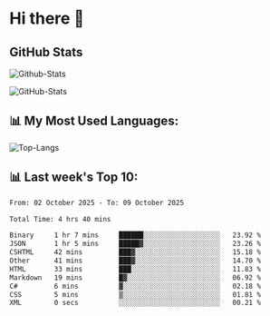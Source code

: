 # Hi there 👋

## GitHub Stats
![Github-Stats](https://github-readme-stats-sigma-five.vercel.app/api?username=ltorson&show_icons=true&theme=radical&count_private=true&show=reviews,discussions_started,discussions_answered,prs_merged,prs_merged_percentage)

![GitHub-Stats](https://github-readme-stats.vercel.app/api/wakatime?username=LeeTorson&theme=synthwave&size_weight=0.5&count_weight=0.5&title_color=36F9F6&langs_count=10&count_private=true)

## 📊 My Most Used Languages:
![Top-Langs](https://github-readme-stats-sigma-five.vercel.app/api/top-langs/?username=LTorson&layout=compact&langs_count=10)


## 📊 Last week's Top 10:
<!--START_SECTION:waka-->

```txt
From: 02 October 2025 - To: 09 October 2025

Total Time: 4 hrs 40 mins

Binary     1 hr 7 mins     ██████░░░░░░░░░░░░░░░░░░░   23.92 %
JSON       1 hr 5 mins     █████▓░░░░░░░░░░░░░░░░░░░   23.26 %
CSHTML     42 mins         ███▓░░░░░░░░░░░░░░░░░░░░░   15.18 %
Other      41 mins         ███▓░░░░░░░░░░░░░░░░░░░░░   14.70 %
HTML       33 mins         ███░░░░░░░░░░░░░░░░░░░░░░   11.83 %
Markdown   19 mins         █▓░░░░░░░░░░░░░░░░░░░░░░░   06.92 %
C#         6 mins          ▓░░░░░░░░░░░░░░░░░░░░░░░░   02.18 %
CSS        5 mins          ▒░░░░░░░░░░░░░░░░░░░░░░░░   01.81 %
XML        0 secs          ░░░░░░░░░░░░░░░░░░░░░░░░░   00.21 %
```

<!--END_SECTION:waka-->
